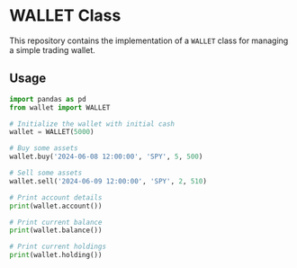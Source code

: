 # WALLET Class
This repository contains the implementation of a `WALLET` class for managing a simple trading wallet.

## Usage

```python
import pandas as pd
from wallet import WALLET

# Initialize the wallet with initial cash
wallet = WALLET(5000)

# Buy some assets
wallet.buy('2024-06-08 12:00:00', 'SPY', 5, 500)

# Sell some assets
wallet.sell('2024-06-09 12:00:00', 'SPY', 2, 510)

# Print account details
print(wallet.account())

# Print current balance
print(wallet.balance())

# Print current holdings
print(wallet.holding())
